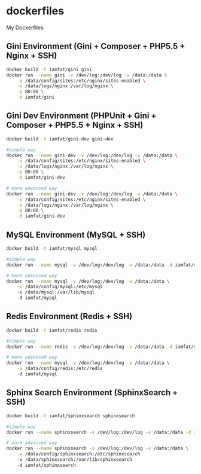 dockerfiles
===========

My Dockerfiles

## Gini Environment (Gini + Composer + PHP5.5 + Nginx + SSH)
```bash
docker build -t iamfat/gini gini
docker run --name gini -v /dev/log:/dev/log -v /data:/data \
	-v /data/config/sites:/etc/nginx/sites-enabled \
	-v /data/logs/nginx:/var/log/nginx \
	-p 80:80 \
	-d iamfat/gini
```
## Gini Dev Environment (PHPUnit + Gini + Composer + PHP5.5 + Nginx + SSH)
```bash
docker build -t iamfat/gini-dev gini-dev

#simple way
docker run --name gini-dev -v /dev/log:/dev/log -v /data:/data \
	-v /data/config/sites:/etc/nginx/sites-enabled \
	-v /data/logs/nginx:/var/log/nginx \
	-p 80:80 \
	-d iamfat/gini-dev

# more advanced way
docker run --name gini-dev -v /dev/log:/dev/log -v /data:/data \
	-v /data/config/sites:/etc/nginx/sites-enabled \
	-v /data/logs/nginx:/var/log/nginx \
	-p 80:80 \
	-d iamfat/gini-dev
```
## MySQL Environment (MySQL + SSH)
```bash
docker build -t iamfat/mysql mysql

#simple way
docker run --name mysql -v /dev/log:/dev/log -v /data:/data -d iamfat/mysql

# more advanced way
docker run --name mysql -v /dev/log:/dev/log -v /data:/data \
	-v /data/config/mysql:/etc/mysql
	-v /data/mysql:/var/lib/mysql
	-d iamfat/mysql
```
## Redis Environment (Redis + SSH)
```bash
docker build -t iamfat/redis redis

#simple way
docker run --name redis -v /dev/log:/dev/log -v /data:/data -d iamfat/redis

# more advanced way
docker run --name mysql -v /dev/log:/dev/log -v /data:/data \
	-v /data/config/redis:/etc/redis
	-d iamfat/mysql
```

## Sphinx Search Environment (SphinxSearch + SSH)
```bash
docker build -t iamfat/sphinxsearch sphinxsearch

#simple way
docker run --name sphinxsearch -v /dev/log:/dev/log -v /data:/data -d iamfat/sphinxsearch

# more advanced way
docker run --name sphinxsearch -v /dev/log:/dev/log -v /data:/data \
	-v /data/config/sphinxsearch:/etc/sphinxsearch
	-v /data/sphinxsearch:/var/lib/sphinxsearch
	-d iamfat/sphinxsearch
```
